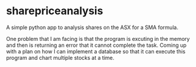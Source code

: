 # sharepriceanalysis
A simple python app to analysis shares on the ASX for a SMA formula.

One problem that I am facing is that the program is excuting in the memory and then is returning an error that it cannot complete the task. Coming up with a plan on how I can implement a database so that it can execute this program and chart multiple stocks at a time.
